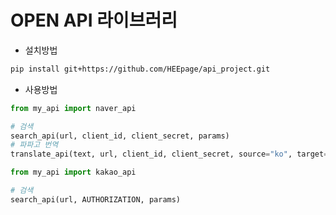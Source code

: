 # OPEN API 라이브러리
- 설치방법
```bash
pip install git+https://github.com/HEEpage/api_project.git
```

- 사용방법
```python
from my_api import naver_api

# 검색
search_api(url, client_id, client_secret, params)
# 파파고 번역
translate_api(text, url, client_id, client_secret, source="ko", target="en")
```

```python
from my_api import kakao_api

# 검색
search_api(url, AUTHORIZATION, params)
```